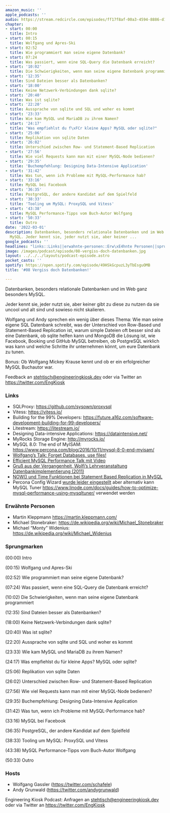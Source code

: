 ```yaml
---
amazon_music: ''
apple_podcasts: ''
audio: https://stream.redcircle.com/episodes/ff17f8af-00a3-4594-8886-d1c2a3980c67/stream.mp3
chapter:
- start: 00:00
  title: Intro
- start: 00:15
  title: Wolfgang und Apres-Ski
- start: 02:52
  title: Wie programmiert man seine eigene Datenbank?
- start: 07:24
  title: Was passiert, wenn eine SQL-Query die Datenbank erreicht?
- start: '10:02'
  title: Die Schwierigkeiten, wenn man seine eigene Datenbank programmiert
- start: '12:35'
  title: Sind Dateien besser als Datenbanken?
- start: '18:00'
  title: Keine Netzwerk-Verbindungen dank sqlite?
- start: '20:40'
  title: Was ist sqlite?
- start: '22:20'
  title: Aussprache von sqlite und SQL und woher es kommt
- start: '23:33'
  title: Wie kam MySQL und MariaDB zu ihrem Namen?
- start: '24:17'
  title: "Was empfiehlst du f\xFCr kleine Apps? MySQL oder sqlite?"
- start: '25:06'
  title: Replikation von sqlite Daten
- start: '26:02'
  title: Unterschied zwischen Row- und Statement-Based Replication
- start: '27:56'
  title: Wie viel Requests kann man mit einer MySQL-Node bedienen?
- start: '29:35'
  title: 'Buchempfehlung: Designing Data-Intensive Application'
- start: '31:42'
  title: Was tun, wenn ich Probleme mit MySQL-Performance hab?
- start: '33:16'
  title: MySQL bei Facebook
- start: '36:35'
  title: PostgreSQL, der andere Kandidat auf dem Spielfeld
- start: '38:33'
  title: 'Tooling um MySQL: ProxySQL und Vitess'
- start: '43:38'
  title: MySQL Performance-Tipps vom Buch-Autor Wolfgang
- start: '50:33'
  title: Outro
date: '2022-03-01'
description: Datenbanken, besonders relationale Datenbanken und im Web ganz besonders
  MySQL. Jeder kennt sie, jeder nutzt sie, aber keiner ...
google_podcasts: ''
headlines: "links::Links||erwahnte-personen::Erw\xE4hnte Personen||sprungmarken::Sprungmarken||hosts::Hosts"
image: /images/podcast/episode/08-vergiss-doch-datenbanken.jpg
layout: ../../../layouts/podcast-episode.astro
pocket_casts: ''
spotify: https://open.spotify.com/episode/49HSkGcpuzL3yTbEsguOMB
title: '#08 Vergiss doch Datenbanken!'

---
```


<p class="mb-6 text-base md:text-lg text-coolGray-500">Datenbanken, besonders relationale Datenbanken und im Web ganz besonders MySQL.</p><p class="mb-6 text-base md:text-lg text-coolGray-500">Jeder kennt sie, jeder nutzt sie, aber keiner gibt zu diese zu nutzen da sie uncool und alt sind und sowieso nicht skalieren.</p><p class="mb-6 text-base md:text-lg text-coolGray-500">Wolfgang und Andy sprechen ein wenig über dieses Thema: Wie man seine eigene SQL Datenbank schreibt, was der Unterschied von Row-Based und Statement-Based Replication ist, warum simple Dateien oft besser sind als eine Datenbank, ob sqlite helfen kann und MongoDB die Lösung ist, wie Facebook, Booking und GitHub MySQL betreiben, ob PostgreSQL wirklich was kann und welche Schritte ihr unternehmen könnt, um eure Datenbank zu tunen.</p><p class="mb-6 text-base md:text-lg text-coolGray-500">Bonus: Ob Wolfgang Mickey Krause kennt und ob er ein erfolgreicher MySQL Buchautor war.</p><p class="mb-6 text-base md:text-lg text-coolGray-500">Feedback an <a class="underline hover:no-underline" style="text-decoration-line: underline;"href="mailto:stehtisch@engineeringkiosk.dev" rel="nofollow">stehtisch@engineeringkiosk.dev</a> oder via Twitter an <a class="underline hover:no-underline" style="text-decoration-line: underline;"href="https://twitter.com/EngKiosk" rel="nofollow">https://twitter.com/EngKiosk</a></p><h3 class="mb-4 text-2xl md:text-3xl font-semibold text-coolGray-800" id=links>Links</h3><ul class="list-disc px-5 mb-6 md:px-5 text-base md:text-lg text-coolGray-500" style="list-style-type: disc;"><li class="mb-3">SQLProxy: <a class="underline hover:no-underline" style="text-decoration-line: underline;"href="https://github.com/sysown/proxysql" rel="nofollow">https://github.com/sysown/proxysql</a></li><li class="mb-3">Vitess: <a class="underline hover:no-underline" style="text-decoration-line: underline;"href="https://vitess.io/" rel="nofollow">https://vitess.io/</a></li><li class="mb-3">Building for the 99% Developers: <a class="underline hover:no-underline" style="text-decoration-line: underline;"href="https://future.a16z.com/software-development-building-for-99-developers/" rel="nofollow">https://future.a16z.com/software-development-building-for-99-developers/</a></li><li class="mb-3">Litestream: <a class="underline hover:no-underline" style="text-decoration-line: underline;"href="https://litestream.io/" rel="nofollow">https://litestream.io/</a></li><li class="mb-3">Designing Data-intensive Applications: <a class="underline hover:no-underline" style="text-decoration-line: underline;"href="https://dataintensive.net/" rel="nofollow">https://dataintensive.net/</a></li><li class="mb-3">MyRocks Storage Engine: <a class="underline hover:no-underline" style="text-decoration-line: underline;"href="http://myrocks.io/" rel="nofollow">http://myrocks.io/</a></li><li class="mb-3">MySQL 8.0: The end of MyISAM: <a class="underline hover:no-underline" style="text-decoration-line: underline;"href="https://www.percona.com/blog/2016/10/11/mysql-8-0-end-myisam/" rel="nofollow">https://www.percona.com/blog/2016/10/11/mysql-8-0-end-myisam/</a></li><li class="mb-3"><a class="underline hover:no-underline" style="text-decoration-line: underline;"href="https://twitter.com/schafele/status/1200180440184827904" rel="nofollow">Wolfgang’s Talk: Forget Databases, use files!</a></li><li class="mb-3"><a class="underline hover:no-underline" style="text-decoration-line: underline;"href="https://fosdem.org/2022/schedule/event/efficient_mysql/" rel="nofollow">Efficient MySQL Performance Talk mit Video</a></li><li class="mb-3"><a class="underline hover:no-underline" style="text-decoration-line: underline;"href="https://web.archive.org/web/20120303090458/http://dbis-informatik.uibk.ac.at/188-0-VO-Arch---Impl--von-DBS.html" rel="nofollow">Gruß aus der Vergangenheit, Wolfi’s Lehrveranstaltung Datenbankimplementierung (2011)</a> </li><li class="mb-3"><a class="underline hover:no-underline" style="text-decoration-line: underline;"href="https://dev.mysql.com/doc/refman/5.7/en/replication-features-functions.html" rel="nofollow">NOW() und Time Funktionen bei Statement Based Replication in MySQL</a></li><li class="mb-3">Percona Config Wizard <a class="underline hover:no-underline" style="text-decoration-line: underline;"href="https://www.percona.com/blog/2019/04/22/end-of-life-query-analyzer-and-mysql-configuration-generator/" rel="nofollow">wurde leider eingestellt</a> aber alternativ kann MySQL Tuner <a class="underline hover:no-underline" style="text-decoration-line: underline;"href="https://www.linode.com/docs/guides/how-to-optimize-mysql-performance-using-mysqltuner/" rel="nofollow">https://www.linode.com/docs/guides/how-to-optimize-mysql-performance-using-mysqltuner/</a> verwendet werden</li></ul><h3 class="mb-4 text-2xl md:text-3xl font-semibold text-coolGray-800" id=erwahnte-personen>Erwähnte Personen</h3><ul class="list-disc px-5 mb-6 md:px-5 text-base md:text-lg text-coolGray-500" style="list-style-type: disc;"><li class="mb-3">Martin Kleppmann <a class="underline hover:no-underline" style="text-decoration-line: underline;"href="https://martin.kleppmann.com/" rel="nofollow">https://martin.kleppmann.com/</a></li><li class="mb-3">Michael Stonebraker: <a class="underline hover:no-underline" style="text-decoration-line: underline;"href="https://de.wikipedia.org/wiki/Michael_Stonebraker" rel="nofollow">https://de.wikipedia.org/wiki/Michael_Stonebraker</a></li><li class="mb-3">Michael “Monty” Widenius: <a class="underline hover:no-underline" style="text-decoration-line: underline;"href="https://de.wikipedia.org/wiki/Michael_Widenius" rel="nofollow">https://de.wikipedia.org/wiki/Michael_Widenius</a></li></ul><h3 class="mb-4 text-2xl md:text-3xl font-semibold text-coolGray-800" id=sprungmarken>Sprungmarken</h3><p class="mb-6 text-base md:text-lg text-coolGray-500">(00:00) Intro</p><p class="mb-6 text-base md:text-lg text-coolGray-500">(00:15) Wolfgang und Apres-Ski</p><p class="mb-6 text-base md:text-lg text-coolGray-500">(02:52) Wie programmiert man seine eigene Datenbank?</p><p class="mb-6 text-base md:text-lg text-coolGray-500">(07:24) Was passiert, wenn eine SQL-Query die Datenbank erreicht?</p><p class="mb-6 text-base md:text-lg text-coolGray-500">(10:02) Die Schwierigkeiten, wenn man seine eigene Datenbank programmiert</p><p class="mb-6 text-base md:text-lg text-coolGray-500">(12:35) Sind Dateien besser als Datenbanken?</p><p class="mb-6 text-base md:text-lg text-coolGray-500">(18:00) Keine Netzwerk-Verbindungen dank sqlite?</p><p class="mb-6 text-base md:text-lg text-coolGray-500">(20:40) Was ist sqlite?</p><p class="mb-6 text-base md:text-lg text-coolGray-500">(22:20) Aussprache von sqlite und SQL und woher es kommt</p><p class="mb-6 text-base md:text-lg text-coolGray-500">(23:33) Wie kam MySQL und MariaDB zu ihrem Namen?</p><p class="mb-6 text-base md:text-lg text-coolGray-500">(24:17) Was empfiehlst du für kleine Apps? MySQL oder sqlite?</p><p class="mb-6 text-base md:text-lg text-coolGray-500">(25:06) Replikation von sqlite Daten</p><p class="mb-6 text-base md:text-lg text-coolGray-500">(26:02) Unterschied zwischen Row- und Statement-Based Replication</p><p class="mb-6 text-base md:text-lg text-coolGray-500">(27:56) Wie viel Requests kann man mit einer MySQL-Node bedienen?</p><p class="mb-6 text-base md:text-lg text-coolGray-500">(29:35) Buchempfehlung: Designing Data-Intensive Application</p><p class="mb-6 text-base md:text-lg text-coolGray-500">(31:42) Was tun, wenn ich Probleme mit MySQL-Performance hab?</p><p class="mb-6 text-base md:text-lg text-coolGray-500">(33:16) MySQL bei Facebook</p><p class="mb-6 text-base md:text-lg text-coolGray-500">(36:35) PostgreSQL, der andere Kandidat auf dem Spielfeld</p><p class="mb-6 text-base md:text-lg text-coolGray-500">(38:33) Tooling um MySQL: ProxySQL und Vitess</p><p class="mb-6 text-base md:text-lg text-coolGray-500">(43:38) MySQL Performance-Tipps vom Buch-Autor Wolfgang</p><p class="mb-6 text-base md:text-lg text-coolGray-500">(50:33) Outro</p><h3 class="mb-4 text-2xl md:text-3xl font-semibold text-coolGray-800" id=hosts>Hosts</h3><ul class="list-disc px-5 mb-6 md:px-5 text-base md:text-lg text-coolGray-500" style="list-style-type: disc;"><li class="mb-3">Wolfgang Gassler (<a class="underline hover:no-underline" style="text-decoration-line: underline;"href="https://twitter.com/schafele" rel="nofollow">https://twitter.com/schafele</a>)</li><li class="mb-3">Andy Grunwald (<a class="underline hover:no-underline" style="text-decoration-line: underline;"href="https://twitter.com/andygrunwald" rel="nofollow">https://twitter.com/andygrunwald</a>)</li></ul><p class="mb-6 text-base md:text-lg text-coolGray-500">Engineering Kiosk Podcast: Anfragen an <a class="underline hover:no-underline" style="text-decoration-line: underline;"href="http://stehtisch@engineeringkiosk.dev" rel="nofollow">stehtisch@engineeringkiosk.dev</a> oder via Twitter an <a class="underline hover:no-underline" style="text-decoration-line: underline;"href="https://twitter.com/EngKiosk" rel="nofollow">https://twitter.com/EngKiosk</a></p>